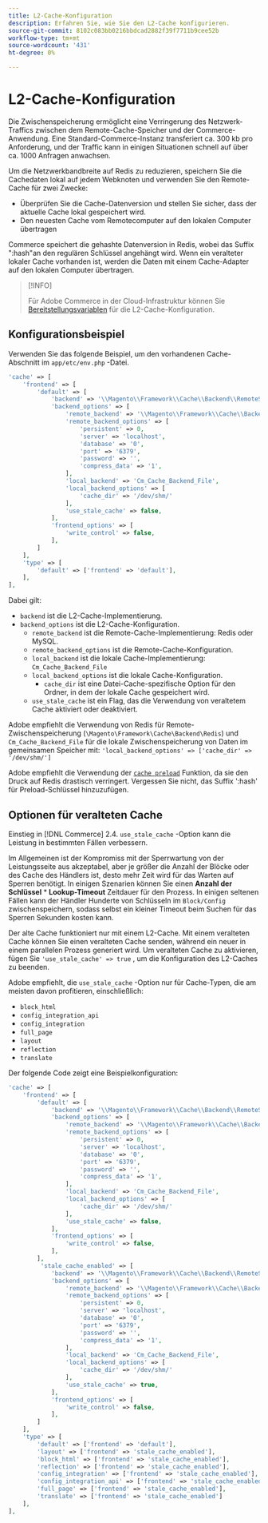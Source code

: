 ```yaml
---
title: L2-Cache-Konfiguration
description: Erfahren Sie, wie Sie den L2-Cache konfigurieren.
source-git-commit: 8102c083bb0216bbdcad2882f39f7711b9cee52b
workflow-type: tm+mt
source-wordcount: '431'
ht-degree: 0%

---
```


# L2-Cache-Konfiguration

Die Zwischenspeicherung ermöglicht eine Verringerung des Netzwerk-Traffics zwischen dem Remote-Cache-Speicher und der Commerce-Anwendung. Eine Standard-Commerce-Instanz transferiert ca. 300 kb pro Anforderung, und der Traffic kann in einigen Situationen schnell auf über ca. 1000 Anfragen anwachsen.

Um die Netzwerkbandbreite auf Redis zu reduzieren, speichern Sie die Cachedaten lokal auf jedem Webknoten und verwenden Sie den Remote-Cache für zwei Zwecke:

- Überprüfen Sie die Cache-Datenversion und stellen Sie sicher, dass der aktuelle Cache lokal gespeichert wird.
- Den neuesten Cache vom Remotecomputer auf den lokalen Computer übertragen

Commerce speichert die gehashte Datenversion in Redis, wobei das Suffix &quot;:hash&quot;an den regulären Schlüssel angehängt wird. Wenn ein veralteter lokaler Cache vorhanden ist, werden die Daten mit einem Cache-Adapter auf den lokalen Computer übertragen.

>[!INFO]
>
>Für Adobe Commerce in der Cloud-Infrastruktur können Sie [Bereitstellungsvariablen](https://experienceleague.adobe.com/docs/commerce-cloud-service/user-guide/configure/env/stage/variables-deploy.html#redis_backend) für die L2-Cache-Konfiguration.

## Konfigurationsbeispiel

Verwenden Sie das folgende Beispiel, um den vorhandenen Cache-Abschnitt im `app/etc/env.php` -Datei.

```php
'cache' => [
    'frontend' => [
        'default' => [
            'backend' => '\\Magento\\Framework\\Cache\\Backend\\RemoteSynchronizedCache',
            'backend_options' => [
                'remote_backend' => '\\Magento\\Framework\\Cache\\Backend\\Redis',
                'remote_backend_options' => [
                    'persistent' => 0,
                    'server' => 'localhost',
                    'database' => '0',
                    'port' => '6379',
                    'password' => '',
                    'compress_data' => '1',
                ],
                'local_backend' => 'Cm_Cache_Backend_File',
                'local_backend_options' => [
                    'cache_dir' => '/dev/shm/'
                ],
                'use_stale_cache' => false,
            ],
            'frontend_options' => [
                'write_control' => false,
            ],
        ]
    ],
    'type' => [
        'default' => ['frontend' => 'default'],
    ],
],
```

Dabei gilt:

- `backend` ist die L2-Cache-Implementierung.
- `backend_options` ist die L2-Cache-Konfiguration.
   - `remote_backend` ist die Remote-Cache-Implementierung: Redis oder MySQL.
   - `remote_backend_options` ist die Remote-Cache-Konfiguration.
   - `local_backend` ist die lokale Cache-Implementierung: `Cm_Cache_Backend_File`
   - `local_backend_options` ist die lokale Cache-Konfiguration.
      - `cache_dir` ist eine Datei-Cache-spezifische Option für den Ordner, in dem der lokale Cache gespeichert wird.
   - `use_stale_cache` ist ein Flag, das die Verwendung von veraltetem Cache aktiviert oder deaktiviert.

Adobe empfiehlt die Verwendung von Redis für Remote-Zwischenspeicherung (`\Magento\Framework\Cache\Backend\Redis`) und `Cm_Cache_Backend_File` für die lokale Zwischenspeicherung von Daten im gemeinsamen Speicher mit: `'local_backend_options' => ['cache_dir' => '/dev/shm/']`

Adobe empfiehlt die Verwendung der [`cache preload`](redis-pg-cache.md#redis-preload-feature) Funktion, da sie den Druck auf Redis drastisch verringert. Vergessen Sie nicht, das Suffix &#39;:hash&#39; für Preload-Schlüssel hinzuzufügen.

## Optionen für veralteten Cache

Einstieg in [!DNL Commerce] 2.4. `use_stale_cache` -Option kann die Leistung in bestimmten Fällen verbessern.

Im Allgemeinen ist der Kompromiss mit der Sperrwartung von der Leistungsseite aus akzeptabel, aber je größer die Anzahl der Blöcke oder des Cache des Händlers ist, desto mehr Zeit wird für das Warten auf Sperren benötigt. In einigen Szenarien können Sie einen **Anzahl der Schlüssel** \* **Lookup-Timeout** Zeitdauer für den Prozess. In einigen seltenen Fällen kann der Händler Hunderte von Schlüsseln im `Block/Config` zwischenspeichern, sodass selbst ein kleiner Timeout beim Suchen für das Sperren Sekunden kosten kann.

Der alte Cache funktioniert nur mit einem L2-Cache. Mit einem veralteten Cache können Sie einen veralteten Cache senden, während ein neuer in einem parallelen Prozess generiert wird. Um veralteten Cache zu aktivieren, fügen Sie `'use_stale_cache' => true` , um die Konfiguration des L2-Caches zu beenden.

Adobe empfiehlt, die `use_stale_cache` -Option nur für Cache-Typen, die am meisten davon profitieren, einschließlich:

- `block_html`
- `config_integration_api`
- `config_integration`
- `full_page`
- `layout`
- `reflection`
- `translate`

Der folgende Code zeigt eine Beispielkonfiguration:

```php
'cache' => [
    'frontend' => [
        'default' => [
            'backend' => '\\Magento\\Framework\\Cache\\Backend\\RemoteSynchronizedCache',
            'backend_options' => [
                'remote_backend' => '\\Magento\\Framework\\Cache\\Backend\\Redis',
                'remote_backend_options' => [
                    'persistent' => 0,
                    'server' => 'localhost',
                    'database' => '0',
                    'port' => '6379',
                    'password' => '',
                    'compress_data' => '1',
                ],
                'local_backend' => 'Cm_Cache_Backend_File',
                'local_backend_options' => [
                    'cache_dir' => '/dev/shm/'
                ],
                'use_stale_cache' => false,
            ],
            'frontend_options' => [
                'write_control' => false,
            ],
        ],
         'stale_cache_enabled' => [
            'backend' => '\\Magento\\Framework\\Cache\\Backend\\RemoteSynchronizedCache',
            'backend_options' => [
                'remote_backend' => '\\Magento\\Framework\\Cache\\Backend\\Redis',
                'remote_backend_options' => [
                    'persistent' => 0,
                    'server' => 'localhost',
                    'database' => '0',
                    'port' => '6379',
                    'password' => '',
                    'compress_data' => '1',
                ],
                'local_backend' => 'Cm_Cache_Backend_File',
                'local_backend_options' => [
                    'cache_dir' => '/dev/shm/'
                ],
                'use_stale_cache' => true,
            ],
            'frontend_options' => [
                'write_control' => false,
            ],
        ]
    ],
    'type' => [
        'default' => ['frontend' => 'default'],
        'layout' => ['frontend' => 'stale_cache_enabled'],
        'block_html' => ['frontend' => 'stale_cache_enabled'],
        'reflection' => ['frontend' => 'stale_cache_enabled'],
        'config_integration' => ['frontend' => 'stale_cache_enabled'],
        'config_integration_api' => ['frontend' => 'stale_cache_enabled'],
        'full_page' => ['frontend' => 'stale_cache_enabled'],
        'translate' => ['frontend' => 'stale_cache_enabled']
    ],
],
```
